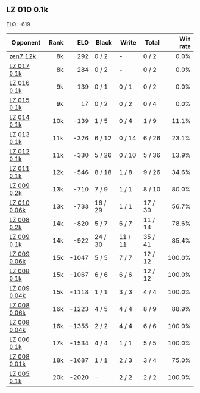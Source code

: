 ## LZ 010 0.1k ##

ELO: -619

Opponent | Rank | ELO | Black | Write | Total | Win rate
---------|-----:|----:|-------|-------|-------|-------:
[zen7 12k](zen7%2012k.md) | 8k | 292 | 0 / 2 | - | 0 / 2 | 0.0%
[LZ 017 0.1k](LZ%20017%200.1k.md) | 8k | 284 | 0 / 2 | - | 0 / 2 | 0.0%
[LZ 016 0.1k](LZ%20016%200.1k.md) | 9k | 139 | 0 / 1 | 0 / 1 | 0 / 2 | 0.0%
[LZ 015 0.1k](LZ%20015%200.1k.md) | 9k | 17 | 0 / 2 | 0 / 2 | 0 / 4 | 0.0%
[LZ 014 0.1k](LZ%20014%200.1k.md) | 10k | -139 | 1 / 5 | 0 / 4 | 1 / 9 | 11.1%
[LZ 013 0.1k](LZ%20013%200.1k.md) | 11k | -326 | 6 / 12 | 0 / 14 | 6 / 26 | 23.1%
[LZ 012 0.1k](LZ%20012%200.1k.md) | 11k | -330 | 5 / 26 | 0 / 10 | 5 / 36 | 13.9%
[LZ 011 0.1k](LZ%20011%200.1k.md) | 12k | -546 | 8 / 18 | 1 / 8 | 9 / 26 | 34.6%
[LZ 009 0.2k](LZ%20009%200.2k.md) | 13k | -710 | 7 / 9 | 1 / 1 | 8 / 10 | 80.0%
[LZ 010 0.06k](LZ%20010%200.06k.md) | 13k | -733 | 16 / 29 | 1 / 1 | 17 / 30 | 56.7%
[LZ 008 0.2k](LZ%20008%200.2k.md) | 14k | -820 | 5 / 7 | 6 / 7 | 11 / 14 | 78.6%
[LZ 009 0.1k](LZ%20009%200.1k.md) | 14k | -922 | 24 / 30 | 11 / 11 | 35 / 41 | 85.4%
[LZ 009 0.06k](LZ%20009%200.06k.md) | 15k | -1047 | 5 / 5 | 7 / 7 | 12 / 12 | 100.0%
[LZ 008 0.1k](LZ%20008%200.1k.md) | 15k | -1067 | 6 / 6 | 6 / 6 | 12 / 12 | 100.0%
[LZ 009 0.04k](LZ%20009%200.04k.md) | 15k | -1118 | 1 / 1 | 3 / 3 | 4 / 4 | 100.0%
[LZ 008 0.06k](LZ%20008%200.06k.md) | 16k | -1223 | 4 / 5 | 4 / 4 | 8 / 9 | 88.9%
[LZ 008 0.04k](LZ%20008%200.04k.md) | 16k | -1355 | 2 / 2 | 4 / 4 | 6 / 6 | 100.0%
[LZ 006 0.1k](LZ%20006%200.1k.md) | 17k | -1534 | 4 / 4 | 1 / 1 | 5 / 5 | 100.0%
[LZ 008 0.01k](LZ%20008%200.01k.md) | 18k | -1687 | 1 / 1 | 2 / 3 | 3 / 4 | 75.0%
[LZ 005 0.1k](LZ%20005%200.1k.md) | 20k | -2020 | - | 2 / 2 | 2 / 2 | 100.0%
